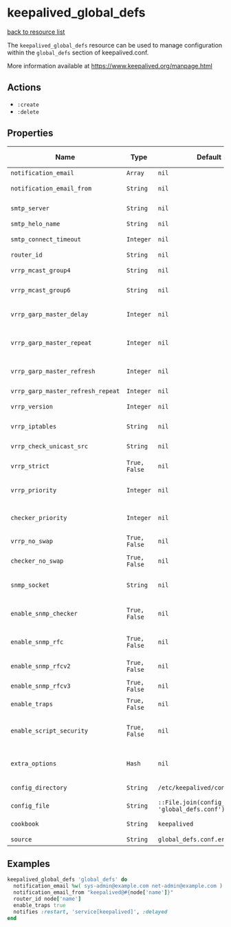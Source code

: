 # keepalived_global_defs

[back to resource list](https://github.com/sous-chefs/keepalived#resources)

The `keepalived_global_defs` resource can be used to manage configuration within the `global_defs` section of keepalived.conf.

More information available at <https://www.keepalived.org/manpage.html>

## Actions

- `:create`
- `:delete`

## Properties

| Name                            | Type        |  Default | Description | Allowed Values |
--------------------------------- | ----------- | -------- | ----------- | -------------- |
| `notification_email`              | `Array`       | `nil` | Set of email To: notify | |
| `notification_email_from`         | `String`      | `nil` | email from address that will be in the header | |
| `smtp_server`                     | `String`      | `nil` | Remote SMTP server used to send notification email | |
| `smtp_helo_name`                  | `String`      | `nil` | Name to use in HELO messages | |
| `smtp_connect_timeout`            | `Integer`     | `nil` | SMTP server connection timeout in seconds | |
| `router_id`                       | `String`      | `nil` | String identifying the machine | |
| `vrrp_mcast_group4`               | `String`      | `nil` | Multicast Group to use for IPv4 VRRP adverts | |
| `vrrp_mcast_group6`               | `String`      | `nil` | Multicast Group to use for IPv6 VRRP adverts | |
| `vrrp_garp_master_delay`          | `Integer`     | `nil` | delay for second set of gratuitous ARPs after transition to MASTER | |
| `vrrp_garp_master_repeat`         | `Integer`     | `nil` | number of gratuitous ARP messages to send at a time after transitioning to MASTER | |
| `vrrp_garp_master_refresh`        | `Integer`     | `nil` | minimum time interval for refreshing gratuitous ARPs while MASTER | |
| `vrrp_garp_master_refresh_repeat` | `Integer`     | `nil` | vrrp_garp_master_refresh_repeat | |
| `vrrp_version`                    | `Integer`     | `nil` | Set the default VRRP version to use | `2` or `3`|
| `vrrp_iptables`                   | `String`      | `nil` | Specify the iptables chain for v3 vrrp| |
| `vrrp_check_unicast_src`          | `String`      | `nil` | The following enables checking that when in unicast mode | |
| `vrrp_strict`                     | `True, False` | `nil` | Enforce strict VRRP protocol compliance | |
| `vrrp_priority`                   | `Integer`     | `nil` | Set the vrrp child process priority (Negative values increase priority) | between `-20` and `19` |
| `checker_priority`                | `Integer`     | `nil` | Set the checker child process priority | between `-20` and `19` |
| `vrrp_no_swap`                    | `True, False` | `nil` | Set the vrrp child process non swappable | |
| `checker_no_swap`                 | `True, False` | `nil` | Set the checker child process non swappable | |
| `snmp_socket`                     | `String`      | `nil` | Specify socket to use for connecting to SNMP master agent | |
| `enable_snmp_checker`             | `True, False` | `nil` | enable SNMP handling of checker element of KEEPALIVED MIB | |
| `enable_snmp_rfc`                 | `True, False` | `nil` | enable SNMP handling of RFC2787 and RFC6527 VRRP MIBs | |
| `enable_snmp_rfcv2`               | `True, False` | `nil` | enable SNMP handling of RFC2787 VRRP MIB | |
| `enable_snmp_rfcv3`               | `True, False` | `nil` | enable SNMP handling of RFC2787 VRRP MIB | |
| `enable_traps`                    | `True, False` | `nil` | enable SNMP traps | |
| `enable_script_security`          | `True, False` | `nil` | Don't run scripts configured to be run as root if any part of the path is writable by a non-root user | |
| `extra_options` | `Hash` | `nil` | A hash of additional options for the config file that are not yet exposed as properties | |
| `config_directory` | `String` | `/etc/keepalived/conf.d` | directory for the config file to reside in | |
| `config_file` | `String` | `::File.join(config_directory, 'global_defs.conf')` | full path to the config file | |
| `cookbook` | `String` | `keepalived` | Which cookbook to look in for the template | |
| `source` | `String` | `global_defs.conf.erb` | Name of the template to render | |

## Examples

```ruby
keepalived_global_defs 'global_defs' do
  notification_email %w( sys-admin@example.com net-admin@example.com )
  notification_email_from "keepalived@#{node['name']}"
  router_id node['name']
  enable_traps true
  notifies :restart, 'service[keepalived]', :delayed
end
```
